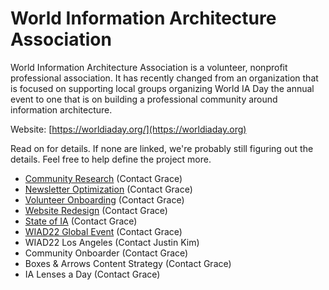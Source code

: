 # World Information Architecture Association

World Information Architecture Association is a volunteer, nonprofit professional association. It has recently changed from an organization that is focused on supporting local groups organizing World IA Day the annual event to one that is on building a professional community around information architecture.

Website: [https://worldiaday.org/](https://worldiaday.org)

Read on for details. If none are linked, we're probably still figuring out the details. Feel free to help define the project more.

* [Community Research](https://docs.google.com/document/d/1pxUk7k-\_qVR6ircpWU7BCLpHjrkev9Z6l32uaW3GMgQ/edit?usp=sharing) (Contact Grace)
* [Newsletter Optimization](https://docs.google.com/document/d/1f2u9D6ewyI7Sr-uxhEWbTK9jQe83a-WzN6m\_iC--Si8/edit?usp=sharing) (Contact Grace)
* [Volunteer Onboarding](https://docs.google.com/document/d/1HAWIVcPyJl2y2K\_3qcCASJ8XhYjneK28rSzUEjKLWio/edit?usp=sharing) (Contact Grace)
* [Website Redesign](https://docs.google.com/document/d/1InkXlRcLxxRdHTwGoJkDXCFmKh6dttjASoJA6yUhaY0/edit?usp=sharing) (Contact Grace)
* [State of IA](https://github.com/worldiaday/StateofIA) (Contact Grace)
* [WIAD22 Global Event](https://github.com/worldiaday/wiad22) (Contact Grace)
* WIAD22 Los Angeles (Contact Justin Kim)
* Community Onboarder (Contact Grace)
* Boxes & Arrows Content Strategy (Contact Grace)
* IA Lenses a Day (Contact Grace)
